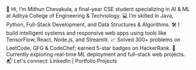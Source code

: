 

👋 Hi, I’m Mithun Chevakula, a final-year CSE student specializing in AI & ML at Aditya College of Engineering & Technology.
💻 I’m skilled in Java, Python, Full-Stack Development, and Data Structures & Algorithms.
🛠️ I build intelligent systems and responsive web apps using tools like TensorFlow, React, Node.js, and Streamlit.
📈 Solved 300+ problems on LeetCode, GFG & CodeChef; earned 5-star badges on HackerRank.
🚀 Currently exploring real-time ML deployment and full-stack web projects.
📬 Let's connect: LinkedIn | Portfolio Projects


